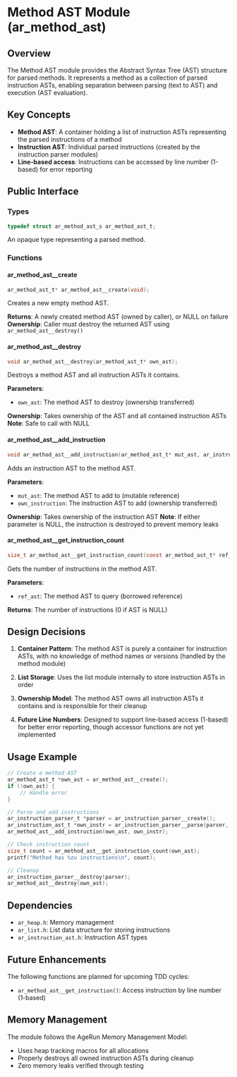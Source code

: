 # Method AST Module (ar_method_ast)

## Overview

The Method AST module provides the Abstract Syntax Tree (AST) structure for parsed methods. It represents a method as a collection of parsed instruction ASTs, enabling separation between parsing (text to AST) and execution (AST evaluation).

## Key Concepts

- **Method AST**: A container holding a list of instruction ASTs representing the parsed instructions of a method
- **Instruction AST**: Individual parsed instructions (created by the instruction parser modules)
- **Line-based access**: Instructions can be accessed by line number (1-based) for error reporting

## Public Interface

### Types

```c
typedef struct ar_method_ast_s ar_method_ast_t;
```

An opaque type representing a parsed method.

### Functions

#### ar_method_ast__create
```c
ar_method_ast_t* ar_method_ast__create(void);
```
Creates a new empty method AST.

**Returns**: A newly created method AST (owned by caller), or NULL on failure
**Ownership**: Caller must destroy the returned AST using `ar_method_ast__destroy()`

#### ar_method_ast__destroy
```c
void ar_method_ast__destroy(ar_method_ast_t* own_ast);
```
Destroys a method AST and all instruction ASTs it contains.

**Parameters**:
- `own_ast`: The method AST to destroy (ownership transferred)

**Ownership**: Takes ownership of the AST and all contained instruction ASTs
**Note**: Safe to call with NULL

#### ar_method_ast__add_instruction
```c
void ar_method_ast__add_instruction(ar_method_ast_t* mut_ast, ar_instruction_ast_t* own_instruction);
```
Adds an instruction AST to the method AST.

**Parameters**:
- `mut_ast`: The method AST to add to (mutable reference)
- `own_instruction`: The instruction AST to add (ownership transferred)

**Ownership**: Takes ownership of the instruction AST
**Note**: If either parameter is NULL, the instruction is destroyed to prevent memory leaks

#### ar_method_ast__get_instruction_count
```c
size_t ar_method_ast__get_instruction_count(const ar_method_ast_t* ref_ast);
```
Gets the number of instructions in the method AST.

**Parameters**:
- `ref_ast`: The method AST to query (borrowed reference)

**Returns**: The number of instructions (0 if AST is NULL)

## Design Decisions

1. **Container Pattern**: The method AST is purely a container for instruction ASTs, with no knowledge of method names or versions (handled by the method module)

2. **List Storage**: Uses the list module internally to store instruction ASTs in order

3. **Ownership Model**: The method AST owns all instruction ASTs it contains and is responsible for their cleanup

4. **Future Line Numbers**: Designed to support line-based access (1-based) for better error reporting, though accessor functions are not yet implemented

## Usage Example

```c
// Create a method AST
ar_method_ast_t *own_ast = ar_method_ast__create();
if (!own_ast) {
    // Handle error
}

// Parse and add instructions
ar_instruction_parser_t *parser = ar_instruction_parser__create();
ar_instruction_ast_t *own_instr = ar_instruction_parser__parse(parser, "memory.x := 42");
ar_method_ast__add_instruction(own_ast, own_instr);

// Check instruction count
size_t count = ar_method_ast__get_instruction_count(own_ast);
printf("Method has %zu instructions\n", count);

// Cleanup
ar_instruction_parser__destroy(parser);
ar_method_ast__destroy(own_ast);
```

## Dependencies

- `ar_heap.h`: Memory management
- `ar_list.h`: List data structure for storing instructions
- `ar_instruction_ast.h`: Instruction AST types

## Future Enhancements

The following functions are planned for upcoming TDD cycles:
- `ar_method_ast__get_instruction()`: Access instruction by line number (1-based)

## Memory Management

The module follows the AgeRun Memory Management Model:
- Uses heap tracking macros for all allocations
- Properly destroys all owned instruction ASTs during cleanup
- Zero memory leaks verified through testing